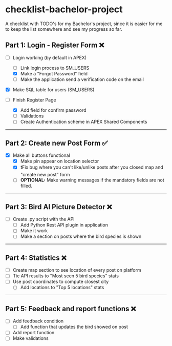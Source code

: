 # checklist-bachelor-project
A checklist with TODO's for my Bachelor's project, since it is easier for me to keep the list somewhere and see my progress so far.


## Part 1: Login - Register Form ❌

- [ ] Login working (by default in APEX)
  - [ ] Link login process to SM_USERS
  - [x] Make a "Forgot Password" field
  - [ ] Make the application send a verification code on the email
    
- [x] Make SQL table for users (SM_USERS)

- [ ] Finish Register Page
  - [x] Add field for confirm password
  - [ ] Validations
  - [ ] Create Authentication scheme in APEX Shared Components
      
 ---    

## Part 2: Create new Post Form ✅
- [x] Make all buttons functional
  - [x] Make pin appear on location selector
  - [x] ❗️Fix bug where you can't like/unlike posts after you closed map and "create new post" form
  - [ ] **OPTIONAL:** Make warning messages if the mandatory fields are not filled.
---

## Part 3: Bird AI Picture Detector ❌
- [ ] Create .py script with the API
  - [ ] Add Python Rest API plugin in application
  - [ ] Make it work
  - [ ] Make a section on posts where the bird species is shown

---

## Part 4: Statistics ❌
- [ ] Create map section to see location of every post on platform
- [ ] Tie API results to "Most seen 5 bird species" stats
- [ ] Use post coordinates to compute closest city
  - [ ] Add locations to "Top 5 locations" stats
 
---

## Part 5: Feedback and report functions ❌
- [ ] Add feedback condition
  - [ ] Add function that updates the bird showed on post
- [ ] Add report function
- [ ] Make validations
